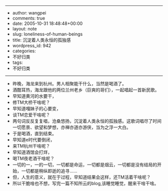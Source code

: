 - --
- author: wangpei
- comments: true
- date: 2005-10-31 18:48:48+00:00
- layout: note
- slug: loneliness-of-human-beings
- title: 沉淀着人类永恒的孤独感
- wordpress_id: 942
- categories:
- 不好归类
- tags:
- 不好归类
- --
- 昨晚，海龙来到杭州。男人相聚能干什么，当然是喝酒了。
- 酒酣耳热，海龙跟他的两位兰州老乡（巨爽的哥们），一起唱起一首新民歌。
- 早知道黄河的水要干，
- 修TM大桥干啥呢？
- 早知道嘎妹子的心要变，
- 谈TM恋爱干啥呢？
- 两句词反反复复唱，沧桑悠扬，沉淀着人类永恒的孤独感。这歌词唱尽了时间一切愿景、欲望和梦想，亦禅亦道亦游侠，当为之浮一大白。
- 于是喝酒，直到结束。
- 早知道e时代要倒闭，
- 来TM杭州干啥呢？
- 早知道酒馆会打烊，
- 喝TM夜老酒干啥呢？
- 一切的一，一的一切，一切都是命运，一切都是烟云，一切都是没有结局的开始，一切都是稍纵即逝的追寻……
- 但，人生的意义，就在于过程，早知道结果会这样，还TM活着干啥呢？
- 所以干脆啥也不想，写完一篇不知所云的blog,该睡觉睡觉，醒来干啥干啥。
